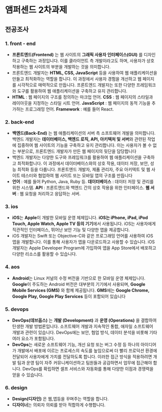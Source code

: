 # 앰퍼센드 2차과제 

## 전공조사

### 1. front - end
- **프론트엔드(Frontend)** 는 웹 사이트의 **그래픽 사용자 인터페이스(GUI)** 를 디자인하고 구축하는 과정입니다. 이를 클라이언트 측 개발이라고도 하며, 사용자가 상호 작용하는 웹 사이트의 부분을 개발하는 것을 의미합니다.
- 프론트엔드 개발자는 **HTML, CSS, JavaScript** 등을 사용하여 웹 애플리케이션을 만들고 최적화하는 역할을 합니다. 이 과정에서 사용자 경험을 개선하고 웹 페이지를 시각적으로 매력적으로 만듭니다. 프론트엔드 개발자는 또한 다양한 프레임워크와 도구를 활용하여 웹 애플리케이션을 구축하고 유지 관리합니다.
- **HTML** : 웹 페이지의 구조를 정의하는 마크업 언어.
**CSS** : 웹 페이지의 스타일과 레이아웃을 지정하는 스타일 시트 언어.
**JavaScript** : 웹 페이지의 동적 기능을 추가하는 프로그래밍 언어.
**Framework** : 예를 들어 React.
### 2. back-end
- **백엔드(Back-End)** 는 웹 애플리케이션의 서버 측 소프트웨어 개발을 의미합니다. 백엔드 개발자는 **데이터베이스, 백엔드 로직, API, 아키텍처 및 서버**와 관련된 작업에 집중하여 웹 사이트의 기능을 구축하고 유지 관리합니다. 이는 사용자가 볼 수 없는 부분으로, 프론트엔드 개발자가 만든 웹 페이지의 뒷단을 담당합니다
- 백엔드 개발자는 다양한 도구와 프레임워크를 활용하여 웹 애플리케이션을 구축하고 최적화합니다. 이 과정에서 데이터베이스와의 상호 작용, 데이터 저장, 보안, 성능 최적화 등을 다룹니다. 프론트엔드 개발자, 제품 관리자, 주요 아키텍트 및 웹 사이트 테스터와 협업하여 웹 사이트 또는 모바일 앱의 구조를 만듭니다
- **언어** : 예를 들어 Python, Java, Ruby 등.
**데이터베이스** : 데이터 저장 및 관리를 위한 시스템.
**API** : 프론트엔드와 백엔드 간의 상호 작용을 위한 인터페이스.
**웹 서버** : 웹 요청을 처리하고 응답하는 서버.
### 3. ios
- **iOS**는 **Apple**이 개발한 모바일 운영 체제입니다. **iOS는 iPhone, iPad, iPod Touch, Apple Watch, Apple TV 등의 기기**에서 사용됩니다. iOS는 사용자에게 직관적인 인터페이스, 뛰어난 보안 기능 및 다양한 앱을 제공합니다.
- iOS 개발자는 Swift 또는 Objective-C와 같은 프로그래밍 언어를 사용하여 iOS 앱을 개발합니다. 이를 통해 사용자가 앱을 다운로드하고 사용할 수 있습니다. iOS 개발자는 Apple Developer Program에 가입하여 앱을 App Store에서 배포하고 다양한 리소스를 활용할 수 있습니다.

### 4. aos
- **Android**는 Linux 커널의 수정 버전을 기반으로 한 모바일 운영 체제입니다.
**Google**이 주도하는 Android 버전은 대부분의 기기에서 사용되며, **Google Mobile Services (GMS)** 와 함께 제공됩니다.
**GMS**에는 **Google Chrome, Google Play, Google Play Services** 등이 포함되어 있습니다

### 5. devops
- **DevOps(데브옵스)** 는 **개발 (Development)** 과 **운영 (Operations)** 을 결합하여 탄생한 개발 방법론입니다. 소프트웨어 개발과 지속적인 통합, 애자일 소프트웨어 개발과 관련이 있습니다. DevOps에는 보안, 협업 방식, 데이터 분석을 비롯해 기타 여러 요소가 포함됩니다.
- **DevOps**는 새로운 소프트웨어 기능, 개선 요청 또는 버그 수정 등 하나의 아이디어가 개발에서 배포에 이르는 프로세스의 속도를 높임으로써 더 빨리 프로덕션 환경에 전달되어 사용자에게 가치를 전달하도록 합니다. 이러한 접근 방식을 적용하려면 개발 팀과 운영 팀이 자주 커뮤니케이션하고 팀원들과 공감하면서 업무에 접근해야 합니다.  DevOps를 확립하면 셀프 서비스와 자동화를 통해 다양한 이점과 경쟁력을 얻을 수 있습니다.

### 6. design
- **Design(디자인)** 은 웹,앱등을 꾸며주는 역할을 합니다.
- **디자이너**는 의뢰자 의뢰를 받아 적합하게 수행합니다.